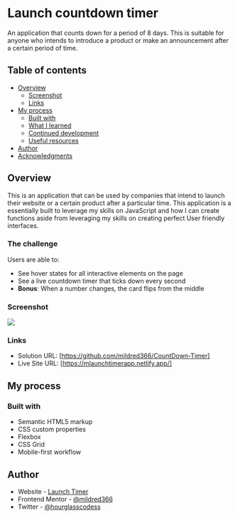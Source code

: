 # Launch countdown timer 

An application that counts down for a period of 8 days. This is suitable for anyone who intends to introduce a product or make an announcement after a certain period of time.


## Table of contents

- [Overview](#overview)
  - [Screenshot](#screenshot)
  - [Links](#links)
- [My process](#my-process)
  - [Built with](#built-with)
  - [What I learned](#what-i-learned)
  - [Continued development](#continued-development)
  - [Useful resources](#useful-resources)
- [Author](#author)
- [Acknowledgments](#acknowledgments)

## Overview

This is an application that can be used by companies that intend to launch their website or a certain product after a particular time. This application is a essentially built to leverage my skills on JavaScript and how I can create functions aside from leveraging my skills on creating perfect User friendly interfaces.

### The challenge

Users are able to:

- See hover states for all interactive elements on the page
- See a live countdown timer that ticks down every second 
- **Bonus**: When a number changes, the card flips from the middle

### Screenshot

![](./screenshot.jpg)


### Links

- Solution URL: [https://github.com/mildred366/CountDown-Timer]
- Live Site URL: [https://mlaunchtimerapp.netlify.app/]

## My process

### Built with

- Semantic HTML5 markup
- CSS custom properties
- Flexbox
- CSS Grid
- Mobile-first workflow

## Author

- Website - [Launch Timer](https://mlaunchtimerapp.netlify.app/)
- Frontend Mentor - [@mildred366](https://www.frontendmentor.io/profile/mildred366)
- Twitter - [@hourglasscodess](https://www.twitter.com/hourglasscodess)

